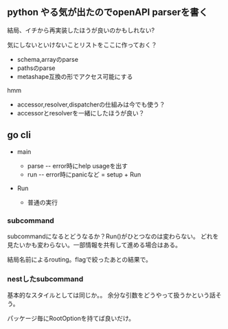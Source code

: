 ## python やる気が出たのでopenAPI parserを書く

結局、イチから再実装したほうが良いのかもしれない?

気にしないといけないことリストをここに作っておく？

- schema,arrayのparse
- pathsのparse
- metashape互換の形でアクセス可能にする

hmm

- accessor,resolver,dispatcherの仕組みは今でも使う？
- accessorとresolverを一緒にしたほうが良い？

## go cli

- main

  - parse -- error時にhelp usageを出す
  - run -- error時にpanicなど = setup + Run

- Run

  - 普通の実行

### subcommand

subcommandになるとどうなるか？Run()がひとつなのは変わらない。
どれを見たいかも変わらない。一部情報を共有して進める場合はある。

結局名前によるrouting。flagで絞ったあとの結果で。

### nestしたsubcommand

基本的なスタイルとしては同じか。。
余分な引数をどうやって扱うかという話そう。

パッケージ毎にRootOptionを持てば良いだけ。
